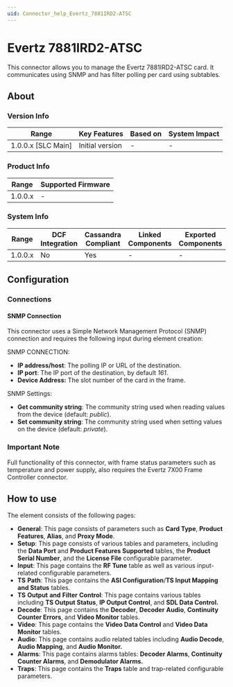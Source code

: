 ```yaml
---
uid: Connector_help_Evertz_7881IRD2-ATSC
---
```


# Evertz 7881IRD2-ATSC

This connector allows you to manage the Evertz 7881IRD2-ATSC card. It communicates using SNMP and has filter polling per card using subtables.

## About

### Version Info

| **Range**            | **Key Features** | **Based on** | **System Impact** |
|----------------------|------------------|--------------|-------------------|
| 1.0.0.x \[SLC Main\] | Initial version  | \-           | \-                |

### Product Info

| **Range** | **Supported Firmware** |
|-----------|------------------------|
| 1.0.0.x   | \-                     |

### System Info

| **Range** | **DCF Integration** | **Cassandra Compliant** | **Linked Components** | **Exported Components** |
|-----------|---------------------|-------------------------|-----------------------|-------------------------|
| 1.0.0.x   | No                  | Yes                     | \-                    | \-                      |

## Configuration

### Connections

#### SNMP Connection

This connector uses a Simple Network Management Protocol (SNMP) connection and requires the following input during element creation:

SNMP CONNECTION:

- **IP address/host**: The polling IP or URL of the destination.
- **IP port**: The IP port of the destination, by default *161*.
- **Device Address:** The slot number of the card in the frame.

SNMP Settings:

- **Get community string**: The community string used when reading values from the device (default: *public*).
- **Set community string**: The community string used when setting values on the device (default: *private*).

### Important Note

Full functionality of this connector, with frame status parameters such as temperature and power supply, also requires the Evertz 7X00 Frame Controller connector.

## How to use

The element consists of the following pages:

- **General**: This page consists of parameters such as **Card Type**, **Product Features**, **Alias**, and **Proxy Mode**.
- **Setup**: This page consists of various tables and parameters, including the **Data Port** and **Product Features Supported** tables, the **Product** **Serial Number**, and the **License File** configurable parameter.
- **Input**: This page contains the **RF Tune** table as well as various input-related configurable parameters.
- **TS** **Path**: This page contains the **ASI Configuration**/**TS Input Mapping and Status** tables.
- **TS** **Output** **and** **Filter** **Control**: This page contains various tables including **TS Output Status**, **IP Output Control**, and **SDL Data Control.**
- **Decode**: This page contains the **Decoder**, **Decoder** **Audio**, **Continuity Counter Errors**, and **Video Monitor** tables.
- **Video**: This page contains the **Video Data Control** and **Video Data Monitor** tables.
- **Audio**: This page contains audio related tables including **Audio Decode**, **Audio Mapping**, and **Audio Monitor.**
- **Alarms**: This page contains alarms tables: **Decoder Alarms**, **Continuity Counter Alarms**, and **Demodulator Alarms.**
- **Traps**: This page contains the **Traps** table and trap-related configurable parameters.
